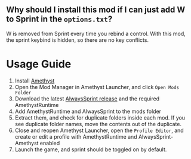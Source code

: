 ## Why should I install this mod if I can just add W to Sprint in the `options.txt`?
W is removed from Sprint every time you rebind a control. With this mod, the sprint keybind is hidden, so there are no key conflicts.

# Usage Guide
1. Install [Amethyst](https://github.com/FrederoxDev/Amethyst-Launcher)
2. Open the Mod Manager in Amethyst Launcher, and click `Open Mods Folder`
3. Download the latest [AlwaysSprint release](https://github.com/KingRocco21/AlwaysSprint-Amethyst/releases) and the required AmethystRuntime
4. Add AmethystRuntime and AlwaysSprint to the mods folder
5. Extract them, and check for duplicate folders inside each mod. If you see duplicate folder names, move the contents out of the duplicate.
6. Close and reopen Amethyst Launcher, open the `Profile Editor`, and create or edit a profile with AmethystRuntime and AlwaysSprint-Amethyst enabled
7. Launch the game, and sprint should be toggled on by default.
